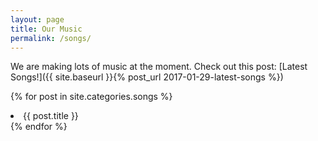 ```yaml
---
layout: page
title: Our Music
permalink: /songs/
---
```

We are making lots of music at the moment. Check out this post:
[Latest Songs!]({{ site.baseurl }}{% post_url 2017-01-29-latest-songs %})

{% for post in site.categories.songs %}
    <li>{{ post.title }}</li>
{% endfor %}
